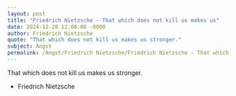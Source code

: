 ```yaml
---
layout: post
title: "Friedrich Nietzsche - That which does not kill us makes us"
date: 2024-12-28 12:00:00 -0000
author: Friedrich Nietzsche
quote: "That which does not kill us makes us stronger."
subject: Angst
permalink: /Angst/Friedrich Nietzsche/Friedrich Nietzsche - That which does not kill us makes us
---
```


That which does not kill us makes us stronger.

- Friedrich Nietzsche
